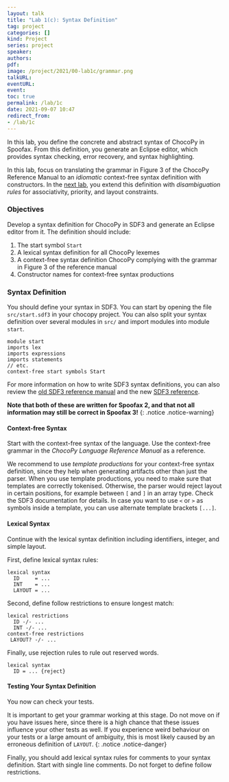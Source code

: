```yaml
---
layout: talk
title: "Lab 1(c): Syntax Definition"
tag: project
categories: []
kind: Project
series: project
speaker:
authors:
pdf:
image: /project/2021/00-lab1c/grammar.png
talkURL:
eventURL:
event:
toc: true
permalink: /lab/1c
date: 2021-09-07 10:47
redirect_from:
- /lab/1c
---
```


In this lab, you define the concrete and abstract syntax of ChocoPy in Spoofax.
From this definition, you generate an Eclipse editor, which provides syntax checking, error recovery, and syntax highlighting.

In this lab, focus on translating the grammar in Figure 3 of the ChocoPy Reference Manual to an _idiomatic_ context-free syntax definition with constructors.
In the [next lab]({{site.baseurl}}/lab/2), you extend this definition with _disambiguation rules_ for associativity, priority, and layout constraints.

### Objectives

Develop a syntax definition for ChocoPy in SDF3 and generate an Eclipse editor from it.
The definition should include:

1. The start symbol `Start`
1. A lexical syntax definition for all ChocoPy lexemes
2. A context-free syntax definition ChocoPy complying with the grammar in Figure 3 of the reference manual
3. Constructor names for context-free syntax productions

### Syntax Definition

You should define your syntax in SDF3.
You can start by opening the file `src/start.sdf3` in your chocopy project.
You can also split your syntax definition over several modules in `src/` and import modules into module `start`.

```
module start
imports lex
imports expressions
imports statements
// etc.
context-free start symbols Start
```

<!-- The module already imports a module `Common.sdf3`, which you can find in any initial Spoofax editor project.
This module provides syntax definitions for common lexical sorts such as identifiers, integers, strings, whitespace, and comments. -->

<!-- For more information on how to write SDF3 syntax definitions, also check the documentation on how to define a language in Spoofax.
{: .notice .notice-warning} -->

For more information on how to write SDF3 syntax definitions, you can also review the [old SDF3 reference manual](http://www.metaborg.org/en/latest/source/langdev/meta/lang/sdf3/index.html) and the new [SDF3 reference](https://www.spoofax.dev/references/syntax/).

**Note that both of these are written for Spoofax 2, and that not all information may still be correct in Spoofax 3!**
{: .notice .notice-warning}

#### Context-free Syntax

Start with the context-free syntax of the language.
Use the context-free grammar in the *ChocoPy Language Reference Manual* as a reference.

<!-- When you define your syntax definition bottom-up, you start with sorts such as `Type` and `VarDecl`.
This allows you to run your tests frequently and check your progress. -->

We recommend to use *template productions* for your context-free syntax definition, since they help when generating artifacts other than just the parser.
When you use template productions, you need to make sure that templates are correctly tokenised.
Otherwise, the parser would reject layout in certain positions, for example between `[` and `]` in an array type.
Check the SDF3 documentation for details.
In case you want to use `<` or `>` as symbols inside a template, you can use alternate template brackets `[...]`.

#### Lexical Syntax

Continue with the lexical syntax definition including identifiers, integer, and simple layout.
<!-- The `Common` module in `syntax/Common.sdf3` already provides definitions, but these do not necessarily comply with the lexical syntax of ChocoPy. -->
<!-- You can either fix these definitions in `Common`, or define and import your own module and use `Common` only for inspiration. -->

First, define lexical syntax rules:

```
lexical syntax
  ID     = ...
  INT    = ...
  LAYOUT = ...
```

Second, define follow restrictions to ensure longest match:

```
lexical restrictions
  ID -/- ...
  INT -/- ...
context-free restrictions
 LAYOUT? -/- ...
```

Finally, use rejection rules to rule out reserved words.

```
lexical syntax
  ID = ... {reject}
```

#### Testing Your Syntax Definition

You now can check your tests.

It is important to get your grammar working at this stage. Do not move on if you have issues here, since there is a high chance that these issues influence your other tests as well. If you experience weird behaviour on your tests or a large amount of ambiguity, this is most likely caused by an erroneous definition of `LAYOUT`.
{: .notice .notice-danger}

Finally, you should add lexical syntax rules for comments to your syntax definition.
Start with single line comments.
Do not forget to define follow restrictions.

<!-- ### Editor Services

When developing a language in Spoofax, the syntax definition written in SDF3 does not only produce a parser but other editor services as well.

#### Pretty Printing

Spoofax generates pretty-printing rules from your syntax definition.

In order to test the pretty-print builder, you need to build your project.
Your ChocoPy editor provides a menu entry named `Format` that uses these generated rules to pretty-print a ChocoPy file.
Create or open a `.cpy` test file with a valid program, go to the *Spoofax* -> *Syntax* menu and choose `Format`.
This will apply `Format` to the current file and show the result in a new editor.

Typically, the pretty-printed code lacks proper indentation and line breaks.
You can fix this by improving your templates in the syntax definition.
The pretty-printer follows the indentation and line breaks from the syntax definition.

You should improve your syntax definition in order to get readable code with a consistent indentation.
You might read on [indent styles](http://en.wikipedia.org/wiki/Indent_style) for some inspiration.

Make sure that your altered syntax definition is still correct and can be used to parse ChocoPy programs.
{: .notice .notice-warning}

#### Syntactic Code Completion

Together with a pretty-printer, Spoofax also automatically derives syntactic code completion from the syntax definition. This feature allows for example, for new users to discover the language's syntax while editing the program. To know more details about syntactic code completion in Spoofax, check the documentation. -->
